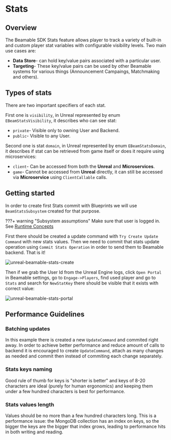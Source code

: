 <style>
img[src*='#center'] { 
    display: block;
    margin: auto;
}
</style>
# Stats

## Overview

The Beamable SDK Stats feature allows player to track a variety of built-in and custom player stat variables with configurable visibility levels. Two main use cases are:

- **Data Store**- can hold key/value pairs associated with a particular user.
- **Targeting**-  These key/value pairs can be used by other Beamable systems for various things (Announcement Campaings, Matchmaking and others).

## Types of stats

There are two important specifiers of each stat.

First one is `visibility`, in Unreal represented by enum `EBeamStatsVisibility`, it describes who can see stat:

- `private`- Visible only to owning User and Backend.
- `public`- Visible to any User.

Second one is stat `domain`, in Unreal represented by enum `EBeamStatsDomain`, it describes if stat can be retrieved from game itself or does it require using microservices:

- `client`- Can be accessed from both the **Unreal** and **Microservices**.
- `game`- Cannot be accessed from **Unreal** directly, it can still be accessed via **Microservice** using `ClientCallable` calls.

## Getting started

In order to create first Stats commit with Blueprints we will use `BeamStatsSubsystem` created for that purpose.

???+ warning "Subsystem assumptions"
    Make sure that user is logged in. See [Runtime Concepts](../guides/runtime-concepts.md)

First there should be created a update command with `Try Create Update Command` with new stats values. Then we need to commit that stats update operation using `Commit Stats Operation` in order to send them to Beamable backend. That is it!

![unreal-beamable-stats-create](./images/stats-create-stats.png)

Then if we grab the User Id from the Unreal Engine logs, click `Open Portal` in Beamable settings, go to `Engage->Players`, find used player and go to `Stats` and search for `NewStatKey` there should be visible that it exists with correct value:

![unreal-beamable-stats-portal](./images/stats-portal.png)


## Performance Guidelines

### Batching updates

In this example there is created a new `UpdateCommand` and commited right away. In order to achieve better performance and reduce amount of calls to backend it is encouraged to create `UpdateCommand`, attach as many changes as needed and commit then instead of commiting each change separately.

### Stats keys naming

Good rule of thumb for keys is "shorter is better" and keys of 8-20 characters are ideal (purely for human ergonomics) and keeping them under a few hundred characters is best for performance.

### Stats values length

Values should be no more than a few hundred characters long. This is a performance issue: the MongoDB collection has an index on keys, so the bigger the keys are the bigger that index grows, leading to performance hits in both writing and reading. 
